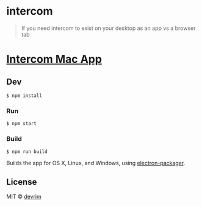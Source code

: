 # intercom

> If you need intercom to exist on your desktop as an app vs a browser tab

# [Intercom Mac App](https://raw.githubusercontent.com/devrim/intercom.app/master/dist/Intercom-darwin-x64.zip)


## Dev

```
$ npm install
```

### Run

```
$ npm start
```

### Build

```
$ npm run build
```

Builds the app for OS X, Linux, and Windows, using [electron-packager](https://github.com/electron-userland/electron-packager).


## License

MIT © [devrim](https://app.intercom.io)
